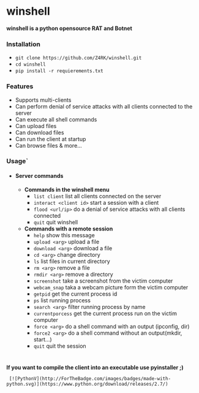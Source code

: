 # winshell

**winshell is a python opensource RAT and Botnet**

### Installation
 - `git clone https://github.com/Z4RK/winshell.git`
 - `cd winshell`
 - `pip install -r requierements.txt`

### Features
 - Supports multi-clients
 - Can perform denial of service attacks with all clients connected to the server
 - Can execute all shell commands
 - Can upload files
 - Can download files
 - Can run the client at startup
 - Can browse files & more...
 
### Usage`
 - #### Server commands
   - **Commands in the winshell menu**
     - `list client` list all clients connected on the server
     - `interact <client id>` start a session with a client
     - `flood <url/ip>` do a denial of service attacks with all clients connected
     - `quit` quit winshell
   - **Commands with a remote session**
     - `help` show this message
     - `upload <arg>` upload a file
     - `download <arg>` download a file
     - `cd <arg>` change directory
     - `ls` list files in current directory
     - `rm <arg>` remove a file
     - `rmdir <arg>` remove a directory
     - `screenshot` take a screenshot from the victim computer
     - `webcam_snap` taka a webcam picture form the victim computer
     - `getpid` get the current process id
     - `ps` list running process
     - `search <arg>` filter running process by name
     - `currentporcess` get the current process run on the victim computer
     - `force <arg>` do a shell command with an output (ipconfig, dir)
     - `force2 <arg>` do a shell command without an output(mkdir, start...)
     - `quit` quit the session
     # 
**If you want to compile the client into an executable use pyinstaller ;)**
     
     [![PythonV](http://ForTheBadge.com/images/badges/made-with-python.svg)](https://www.python.org/download/releases/2.7/)
